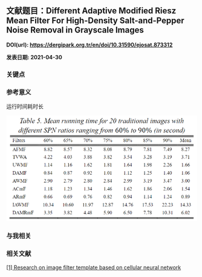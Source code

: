## 文献题目：Different Adaptive Modified Riesz Mean Filter For High-Density Salt-and-Pepper Noise Removal in Grayscale Images

**DOI(url): https://dergipark.org.tr/en/doi/10.31590/ejosat.873312**

**发表日期: 2021-04-30**

### **关键点**

### **参考意义**
运行时间耗时长  

![running time](pics/Samet2021-Table5-mean-running-time-for-20-images.png)  
### **与我相关**

### **相关文献**
[[1] Research on image filter template based on cellular neural network](../202204/Li2021-Research_on_image_filter_template_based_on_cellular_neural_network.md)